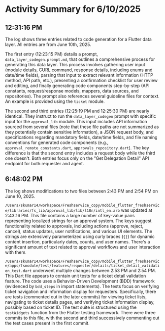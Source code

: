 # Activity Summary for 6/10/2025

## 12:31:16 PM
The log shows three entries related to code generation for a Flutter data layer.  All entries are from June 10th, 2025.

The first entry (12:23:15 PM) details a prompt, `data_layer_codegen.prompt.md`,  that outlines a comprehensive process for generating this data layer.  This process involves gathering user input (module details, CURL command, response details, including enums and date/time fields), parsing that input to extract relevant information (HTTP method, API path, etc.), presenting a confirmation checklist for user review and editing, and finally generating code components step-by-step (API constants, request/response models, mappers, data sources, and repositories).  The prompt also references several guideline files for context.  An example is provided using the `ticket` module.

The second and third entries (12:25:19 PM and 12:25:30 PM) are nearly identical. They instruct to run the `data_layer_codegen` prompt with specific input for the `approval_lib` module. This input includes API information sourced from several files (note that these file paths are not summarized as they potentially contain sensitive information), a JSON request body, and specifications regarding mandatory fields, date/time fields, and file naming conventions for generated code components (e.g.,  `approval_remote_constants.dart`, `approvals_repository.dart`).  The key difference is that the second entry includes a request body while the third one doesn't.  Both entries focus only on the "Get Delegation Detail" API endpoint for both requester and agent.


## 6:48:02 PM
The log shows modifications to two files between 2:43 PM and 2:54 PM on June 10, 2025.

`/Users/skumar14/workspace/Freshservice_copy/mobile_flutter_freshservice/libraries/fs_lib/approval_lib/lib/l10n/intl_en.arb` was updated at 2:43:16 PM.  This file contains a large number of key-value pairs representing localized strings for an approval system. The keys suggest functionality related to approvals, including actions (approve, reject, cancel), status updates, user notifications, and various UI elements.  The strings are extensively parameterized using curly braces (`{}`) for dynamic content insertion, particularly dates, counts, and user names.  There's a significant amount of text related to approval workflows and user interaction with them.

`/Users/skumar14/workspace/Freshservice_copy/mobile_flutter_freshservice/apps/fsmodule/test/features/requester/details/ticket_detail_validation_test.dart` underwent multiple changes between 2:53 PM and 2:54 PM. This Dart file appears to contain unit tests for a ticket detail validation feature.  The code uses a Behavior-Driven Development (BDD) framework (evidenced by `bdd_steps` in import statements).  The tests focus on verifying ticket navigation and information display for requesters.  Specifically, there are tests (commented out in the later commits) for viewing ticket lists, navigating to ticket details pages, and verifying ticket information display, possibly based on ticket ID.  The test suite is structured using the `testWidgets` function from the Flutter testing framework.  There were three commits to this file, with the second and third successively commenting out the test cases present in the first commit.

